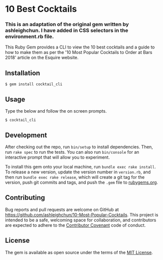 # 10 Best Cocktails
### This is an adaptation of the original gem written by ashleighchun. I have added in CSS selectors in the environment.rb file.

This Ruby Gem provides a CLI to view the 10 best cocktails and a guide to how to make them as per the '10 Most Popular Cocktails to Order at Bars 2018' article on the Esquire website.

## Installation

    $ gem install cocktail_cli

## Usage

Type the below and follow the on screen prompts.

    $ cocktail_cli

## Development

After checking out the repo, run `bin/setup` to install dependencies. Then, run `rake spec` to run the tests. You can also run `bin/console` for an interactive prompt that will allow you to experiment.

To install this gem onto your local machine, run `bundle exec rake install`. To release a new version, update the version number in `version.rb`, and then run `bundle exec rake release`, which will create a git tag for the version, push git commits and tags, and push the `.gem` file to [rubygems.org](https://rubygems.org).

## Contributing

Bug reports and pull requests are welcome on GitHub at https://github.com/ashleighchun/10-Most-Popular-Cocktails. This project is intended to be a safe, welcoming space for collaboration, and contributors are expected to adhere to the [Contributor Covenant](contributor-covenant.org) code of conduct.


## License

The gem is available as open source under the terms of the [MIT License](http://opensource.org/licenses/MIT).
